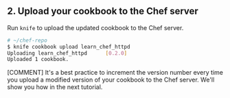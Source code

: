 ## 2. Upload your cookbook to the Chef server

Run `knife` to upload the updated cookbook to the Chef server.

```bash
# ~/chef-repo
$ knife cookbook upload learn_chef_httpd
Uploading learn_chef_httpd      [0.2.0]
Uploaded 1 cookbook.
```

[COMMENT] It's a best practice to increment the version number every time you upload a modified version of your cookbook to the Chef server. We'll show you how in the next tutorial.
